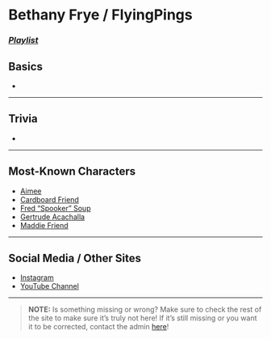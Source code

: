 # Bethany Frye / FlyingPings
### [*Playlist*](https://www.youtube.com/playlist?list=PLwlijWXtmIKiR8vfI0Ia2GjruV1VfUsje-)

## Basics
- 

----

## Trivia
- 

----

## Most-Known Characters
- [Aimee](./5.Characters/Aimee.md)
- [Cardboard Friend](./5.Characters/Cardboard_Friend.md)
- [Fred “Spooker” Soup](./5.Characters/Fred_Spooker_Soup.md)
- [Gertrude Acachalla](./5.Characters/Gertrude_Acachalla.md)
- [Maddie Friend](./5.Characters/Maddie_Friend.md)

----

## Social Media / Other Sites
- [Instagram](https://instagram.com/flyingpings?igshid=1a52h7zpesjd)
- [YouTube Channel](https://m.youtube.com/channel/UCrRl2MtWnEA9_wQKWepQ0tQ)

----

> **NOTE:** Is something missing or wrong? Make sure to check the rest of the site to make sure it’s truly not here! If it’s still missing or you want it to be corrected, contact the admin [here](.chapter_2.html)!